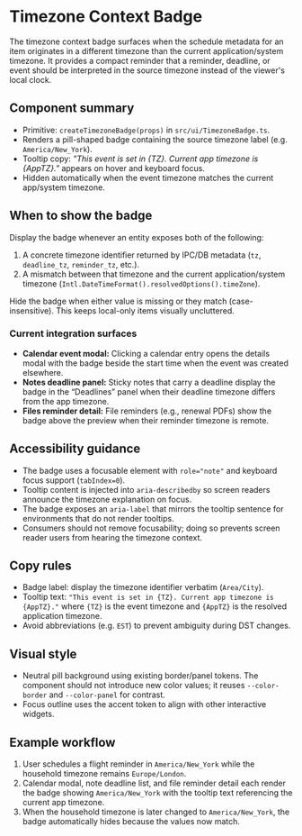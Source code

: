 # Timezone Context Badge

The timezone context badge surfaces when the schedule metadata for an item
originates in a different timezone than the current application/system
timezone. It provides a compact reminder that a reminder, deadline, or event
should be interpreted in the source timezone instead of the viewer's local
clock.

## Component summary

- Primitive: `createTimezoneBadge(props)` in `src/ui/TimezoneBadge.ts`.
- Renders a pill-shaped badge containing the source timezone label
  (e.g. `America/New_York`).
- Tooltip copy: _"This event is set in {TZ}. Current app timezone is {AppTZ}."_
  appears on hover and keyboard focus.
- Hidden automatically when the event timezone matches the current app/system
  timezone.

## When to show the badge

Display the badge whenever an entity exposes both of the following:

1. A concrete timezone identifier returned by IPC/DB metadata (`tz`,
   `deadline_tz`, `reminder_tz`, etc.).
2. A mismatch between that timezone and the current application/system
   timezone (`Intl.DateTimeFormat().resolvedOptions().timeZone`).

Hide the badge when either value is missing or they match (case-insensitive).
This keeps local-only items visually uncluttered.

### Current integration surfaces

- **Calendar event modal:** Clicking a calendar entry opens the details modal
  with the badge beside the start time when the event was created elsewhere.
- **Notes deadline panel:** Sticky notes that carry a deadline display the badge
  in the “Deadlines” panel when their deadline timezone differs from the app
  timezone.
- **Files reminder detail:** File reminders (e.g., renewal PDFs) show the badge
  above the preview when their reminder timezone is remote.

## Accessibility guidance

- The badge uses a focusable element with `role="note"` and keyboard focus
  support (`tabIndex=0`).
- Tooltip content is injected into `aria-describedby` so screen readers announce
  the timezone explanation on focus.
- The badge exposes an `aria-label` that mirrors the tooltip sentence for
  environments that do not render tooltips.
- Consumers should not remove focusability; doing so prevents screen reader
  users from hearing the timezone context.

## Copy rules

- Badge label: display the timezone identifier verbatim (`Area/City`).
- Tooltip text: `"This event is set in {TZ}. Current app timezone is {AppTZ}."`
  where `{TZ}` is the event timezone and `{AppTZ}` is the resolved application
  timezone.
- Avoid abbreviations (e.g. `EST`) to prevent ambiguity during DST changes.

## Visual style

- Neutral pill background using existing border/panel tokens. The component
  should not introduce new color values; it reuses `--color-border` and
  `--color-panel` for contrast.
- Focus outline uses the accent token to align with other interactive widgets.

## Example workflow

1. User schedules a flight reminder in `America/New_York` while the household
   timezone remains `Europe/London`.
2. Calendar modal, note deadline list, and file reminder detail each render the
   badge showing `America/New_York` with the tooltip text referencing the
   current app timezone.
3. When the household timezone is later changed to `America/New_York`, the
   badge automatically hides because the values now match.
